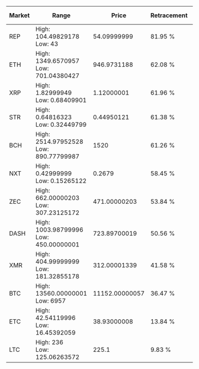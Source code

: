 | Market | Range | Price| Retracement | Doubles to 50% |
| --- | --- | --- | --- | --- |
| REP | High: 104.49829178<br />Low: 43 | 54.09999999 | 81.95 % | 1.36 |
| ETH | High: 1349.6570957<br />Low: 701.04380427 | 946.9731188 | 62.08 % | 1.08 |
| XRP | High: 1.82999949<br />Low: 0.68409901 | 1.12000001 | 61.96 % | 1.12 |
| STR | High: 0.64816323<br />Low: 0.32449799 | 0.44950121 | 61.38 % | 1.08 |
| BCH | High: 2514.97952528<br />Low: 890.77799987 | 1520 | 61.26 % | 1.12 |
| NXT | High: 0.42999999<br />Low: 0.15265122 | 0.2679 | 58.45 % | 1.09 |
| ZEC | High: 662.00000203<br />Low: 307.23125172 | 471.00000203 | 53.84 % | 1.03 |
| DASH | High: 1003.98799996<br />Low: 450.00000001 | 723.89700019 | 50.56 % | 1.00 |
| XMR | High: 404.99999999<br />Low: 181.32855178 | 312.00001339 | 41.58 % | 0.00 |
| BTC | High: 13560.00000001<br />Low: 6957 | 11152.00000057 | 36.47 % | 0.00 |
| ETC | High: 42.54119996<br />Low: 16.45392059 | 38.93000008 | 13.84 % | 0.00 |
| LTC | High: 236<br />Low: 125.06263572 | 225.1 | 9.83 % | 0.00 |
